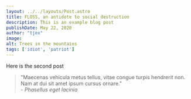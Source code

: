 ```yaml
---
layout: ../../layouts/Post.astro
title: FLOSS, an antidote to social destruction
description: This is an example blog post
publishDate: May 22, 2020
author: "tjex"
image:
alt: Trees in the mountains
tags: ['idiot', 'patriot']
---
```


Here is the second post

<blockquote>
  "Maecenas vehicula metus tellus, vitae congue turpis hendrerit non. 
  Nam at dui sit amet ipsum cursus ornare."
  <footer>
    <cite>- Phasellus eget lacinia</cite>
  </footer>
</blockquote>

